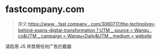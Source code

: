 # fastcompany.com

> 原文:[https://www . fast company . com/3060717/the-technology-behind-espns-digital-transformation？UTM _ source = Wanqu . co&UTM _ campaign = Wanqu+Daily&UTM _ medium = website](https://www.fastcompany.com/3060717/the-technology-behind-espns-digital-transformation?utm_source=wanqu.co&utm_campaign=Wanqu+Daily&utm_medium=website)

请启用 JS 并禁用任何广告拦截器